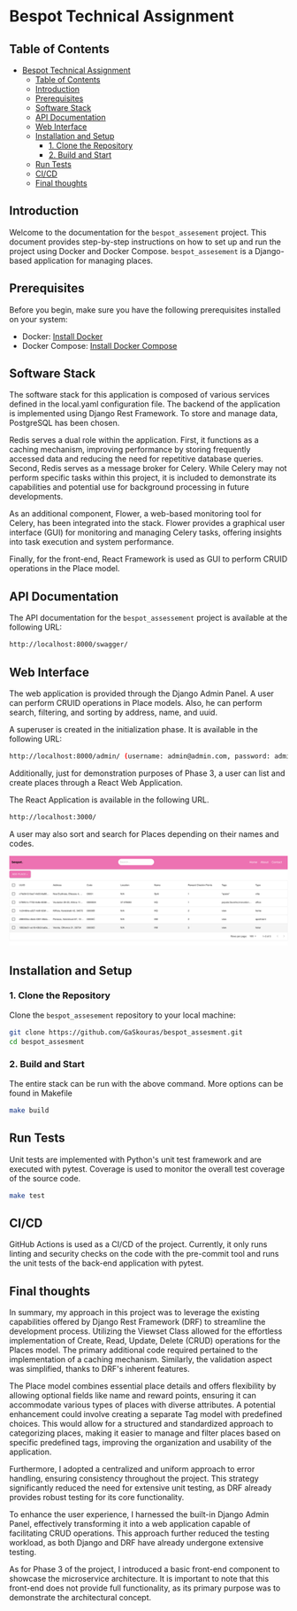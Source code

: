 

# Bespot Technical Assignment


## Table of Contents

- [Bespot Technical Assignment](#bespot-technical-assignment)
  - [Table of Contents](#table-of-contents)
  - [Introduction](#introduction)
  - [Prerequisites](#prerequisites)
  - [Software Stack](#software-stack)
  - [API Documentation](#api-documentation)
  - [Web Interface](#web-interface)
  - [Installation and Setup](#installation-and-setup)
    - [1. Clone the Repository](#1-clone-the-repository)
    - [2. Build and Start](#2-build-and-start)
  - [Run Tests](#run-tests)
  - [CI/CD](#ci/cd)
  - [Final thoughts](#final-thoughts)



## Introduction

Welcome to the documentation for the `bespot_assesement` project. This document provides step-by-step instructions on how to set up and run the project using Docker and Docker Compose. `bespot_assesement` is a Django-based application for managing places.

## Prerequisites

Before you begin, make sure you have the following prerequisites installed on your system:

- Docker: [Install Docker](https://docs.docker.com/get-docker/)
- Docker Compose: [Install Docker Compose](https://docs.docker.com/compose/install/)

## Software Stack

The software stack for this application is composed of various services defined in the local.yaml configuration file. The backend of the application is implemented using Django Rest Framework. To store and manage data, PostgreSQL has been chosen.

Redis serves a dual role within the application. First, it functions as a caching mechanism, improving performance by storing frequently accessed data and reducing the need for repetitive database queries. Second, Redis serves as a message broker for Celery. While Celery may not perform specific tasks within this project, it is included to demonstrate its capabilities and potential use for background processing in future developments.

As an additional component, Flower, a web-based monitoring tool for Celery, has been integrated into the stack. Flower provides a graphical user interface (GUI) for monitoring and managing Celery tasks, offering insights into task execution and system performance.

Finally, for the front-end, React Framework is used as GUI to perform CRUID operations in the Place model.

## API Documentation

The API documentation for the `bespot_assessement` project is available at the following URL:

```bash
http://localhost:8000/swagger/
```

## Web Interface
The web application is provided through the Django Admin Panel. A user can perform CRUID operations in Place models. Also, he can perform search, filtering, and sorting by address, name, and uuid.

A superuser is created in the initialization phase. It is available in the following URL:

```bash
http://localhost:8000/admin/ (username: admin@admin.com, password: admin)
```

Additionally, just for demonstration purposes of Phase 3, a user can list and create places through a React Web Application.

The React Application is available in the following URL.

```bash
http://localhost:3000/
```

A user may also sort and search for Places depending on their names and codes.

![Places Web Application]("web_application"/../web_application/public/places.png)

## Installation and Setup

### 1. Clone the Repository

Clone the `bespot_assesement` repository to your local machine:

```bash
git clone https://github.com/GaSkouras/bespot_assesment.git
cd bespot_assesment
```

### 2. Build and Start

The entire stack can be run with the above command. More options can be found in Makefile

```bash
make build
```

## Run Tests

Unit tests are implemented with Python's unit test framework and are executed with pytest. Coverage is used to monitor the overall test coverage of the source code.

```bash
make test
```

## CI/CD

GitHub Actions is used as a CI/CD of the project. Currently, it only runs linting and security checks on the code with the pre-commit tool and runs the unit tests of the back-end application with pytest.

## Final thoughts

In summary, my approach in this project was to leverage the existing capabilities offered by Django Rest Framework (DRF) to streamline the development process. Utilizing the Viewset Class allowed for the effortless implementation of Create, Read, Update, Delete (CRUD) operations for the Places model. The primary additional code required pertained to the implementation of a caching mechanism. Similarly, the validation aspect was simplified, thanks to DRF's inherent features.

The Place model combines essential place details and offers flexibility by allowing optional fields like name and reward points, ensuring it can accommodate various types of places with diverse attributes. A potential enhancement could involve creating a separate Tag model with predefined choices. This would allow for a structured and standardized approach to categorizing places, making it easier to manage and filter places based on specific predefined tags, improving the organization and usability of the application.

Furthermore, I adopted a centralized and uniform approach to error handling, ensuring consistency throughout the project. This strategy significantly reduced the need for extensive unit testing, as DRF already provides robust testing for its core functionality.

To enhance the user experience, I harnessed the built-in Django Admin Panel, effectively transforming it into a web application capable of facilitating CRUD operations. This approach further reduced the testing workload, as both Django and DRF have already undergone extensive testing.

As for Phase 3 of the project, I introduced a basic front-end component to showcase the microservice architecture. It is important to note that this front-end does not provide full functionality, as its primary purpose was to demonstrate the architectural concept.
